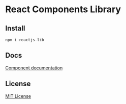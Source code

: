 # React Components Library

## Install
```
npm i reactjs-lib

```

## Docs
[Component documentation](http://ngcdan.github.io/reactjs-lib)


## License

[MIT License](http://opensource.org/licenses/MIT)

